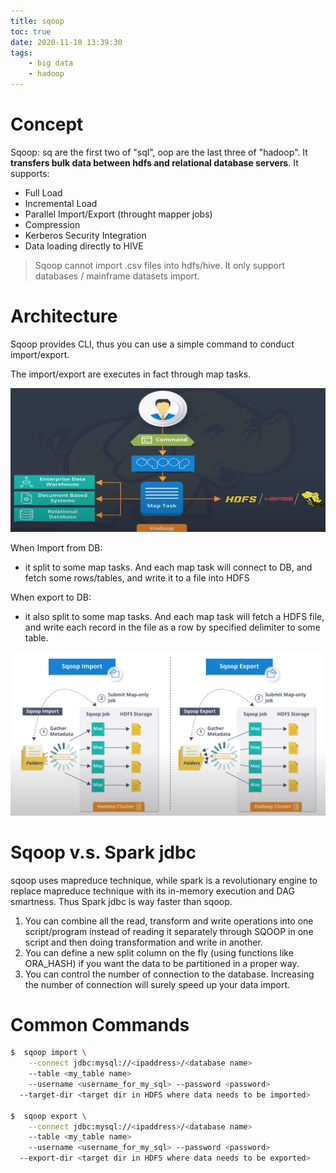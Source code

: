 ```yaml
---
title: sqoop
toc: true
date: 2020-11-10 13:39:30
tags:
	- big data
	- hadoop
---
```


# Concept

Sqoop: sq are the first two of "sql", oop are the last three of "hadoop". It **transfers bulk data between hdfs and relational database servers**. It supports:

* Full Load
* Incremental Load
* Parallel Import/Export (throught mapper jobs)
* Compression
* Kerberos Security Integration
* Data  loading directly to HIVE

> Sqoop cannot import .csv files into hdfs/hive. It only support databases / mainframe datasets import.

# Architecture

Sqoop provides CLI, thus you can use a simple command to conduct import/export.

The import/export are executes in fact through map tasks.

![image-20201110134912159](/images/sqoop-20201110134912159.png)

When Import from DB:

* it split to some map tasks. And each map task will connect to DB, and fetch some rows/tables, and write it to a file into HDFS

When export to DB:

* it also split to some map tasks. And each map task will fetch a HDFS file, and write each record in the file as a row by specified delimiter to some table.

![image-20201110135220097](/images/sqoop-20201110135220097.png)

# Sqoop v.s. Spark jdbc

sqoop uses mapreduce technique, while spark is a revolutionary engine to replace mapreduce technique with its in-memory execution and DAG smartness. Thus Spark jdbc is way faster than sqoop.

1. You can combine all the read, transform and write operations into one script/program instead of reading it separately through SQOOP in one script and then doing transformation and write in another.
2. You can define a new split column on the fly (using functions like ORA_HASH) if you want the data to be partitioned in a proper way.
3. You can control the number of connection to the database. Increasing the number of connection will surely speed up your data import.

# Common Commands

```sh
$  sqoop import \
	--connect jdbc:mysql://<ipaddress>/<database name>
	--table <my_table name>
	--username <username_for_my_sql> --password <password>
  --target-dir <target dir in HDFS where data needs to be imported>
  
$  sqoop export \
	--connect jdbc:mysql://<ipaddress>/<database name>
	--table <my_table name>
	--username <username_for_my_sql> --password <password>
  --export-dir <target dir in HDFS where data needs to be exported>
```


